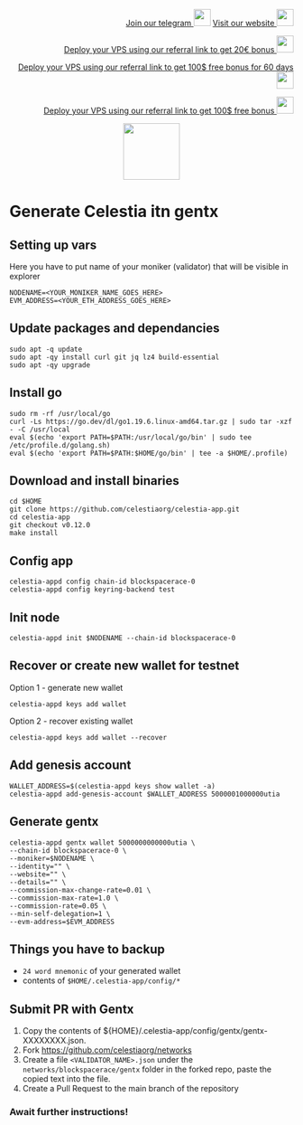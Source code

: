 <p style="font-size:14px" align="right">
<a href="https://t.me/kjnotes" target="_blank">Join our telegram <img src="https://user-images.githubusercontent.com/50621007/168689534-796f181e-3e4c-43a5-8183-9888fc92cfa7.png" width="30"/></a>
<a href="https://kjnodes.com/" target="_blank">Visit our website <img src="https://user-images.githubusercontent.com/50621007/168689709-7e537ca6-b6b8-4adc-9bd0-186ea4ea4aed.png" width="30"/></a>
</p>

<p style="font-size:14px" align="right">
<a href="https://hetzner.cloud/?ref=y8pQKS2nNy7i" target="_blank">Deploy your VPS using our referral link to get 20€ bonus <img src="https://user-images.githubusercontent.com/50621007/174612278-11716b2a-d662-487e-8085-3686278dd869.png" width="30"/></a>
</p>
<p style="font-size:14px" align="right">
<a href="https://m.do.co/c/17b61545ca3a" target="_blank">Deploy your VPS using our referral link to get 100$ free bonus for 60 days <img src="https://user-images.githubusercontent.com/50621007/183284313-adf81164-6db4-4284-9ea0-bcb841936350.png" width="30"/></a>
</p>
<p style="font-size:14px" align="right">
<a href="https://www.vultr.com/?ref=7418642" target="_blank">Deploy your VPS using our referral link to get 100$ free bonus <img src="https://user-images.githubusercontent.com/50621007/183284971-86057dc2-2009-4d40-a1d4-f0901637033a.png" width="30"/></a>
</p>

<p align="center">
  <img height="100" height="auto" src="https://user-images.githubusercontent.com/50621007/170463282-576375f8-fa1e-4fce-8350-6312b415b50d.png">
</p>

# Generate Celestia itn gentx

## Setting up vars
Here you have to put name of your moniker (validator) that will be visible in explorer
```
NODENAME=<YOUR_MONIKER_NAME_GOES_HERE>
EVM_ADDRESS=<YOUR_ETH_ADDRESS_GOES_HERE>
```

## Update packages and dependancies
```
sudo apt -q update
sudo apt -qy install curl git jq lz4 build-essential
sudo apt -qy upgrade
```

## Install go
```
sudo rm -rf /usr/local/go
curl -Ls https://go.dev/dl/go1.19.6.linux-amd64.tar.gz | sudo tar -xzf - -C /usr/local
eval $(echo 'export PATH=$PATH:/usr/local/go/bin' | sudo tee /etc/profile.d/golang.sh)
eval $(echo 'export PATH=$PATH:$HOME/go/bin' | tee -a $HOME/.profile)
```

## Download and install binaries
```
cd $HOME
git clone https://github.com/celestiaorg/celestia-app.git 
cd celestia-app
git checkout v0.12.0
make install
```

## Config app
```
celestia-appd config chain-id blockspacerace-0
celestia-appd config keyring-backend test
```

## Init node
```
celestia-appd init $NODENAME --chain-id blockspacerace-0
```

## Recover or create new wallet for testnet
Option 1 - generate new wallet
```
celestia-appd keys add wallet
```

Option 2 - recover existing wallet
```
celestia-appd keys add wallet --recover
```

## Add genesis account
```
WALLET_ADDRESS=$(celestia-appd keys show wallet -a)
celestia-appd add-genesis-account $WALLET_ADDRESS 5000001000000utia
```

## Generate gentx
```
celestia-appd gentx wallet 5000000000000utia \
--chain-id blockspacerace-0 \
--moniker=$NODENAME \
--identity="" \
--website="" \
--details="" \
--commission-max-change-rate=0.01 \
--commission-max-rate=1.0 \
--commission-rate=0.05 \
--min-self-delegation=1 \
--evm-address=$EVM_ADDRESS
```

## Things you have to backup
- `24 word mnemonic` of your generated wallet
- contents of `$HOME/.celestia-app/config/*`

## Submit PR with Gentx
1. Copy the contents of ${HOME}/.celestia-app/config/gentx/gentx-XXXXXXXX.json.
2. Fork https://github.com/celestiaorg/networks
3. Create a file `<VALIDATOR_NAME>.json` under the `networks/blockspacerace/gentx` folder in the forked repo, paste the copied text into the file.
4. Create a Pull Request to the main branch of the repository

### Await further instructions!
